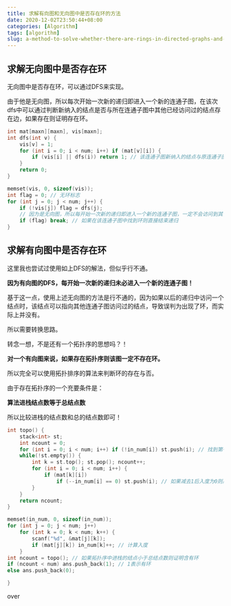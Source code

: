 ```yaml
---
title: 求解有向图和无向图中是否存在环的方法
date: 2020-12-02T23:50:44+08:00
categories: [Algorithm]
tags: [algorithm]
slug: a-method-to-solve-whether-there-are-rings-in-directed-graphs-and-undirected-graphs
---
```


## 求解无向图中是否存在环

无向图中是否存在环，可以通过DFS来实现。

由于他是无向图，所以每次开始一次新的递归即进入一个新的连通子图，在该次dfs中可以通过判断新纳入的结点是否与所在连通子图中其他已经访问过的结点存在边，如果存在则证明存在环。

```cpp
int mat[maxn][maxn], vis[maxn];
int dfs(int v) {
    vis[v] = 1;
    for (int i = 0; i < num; i++) if (mat[v][i]) {
        if (vis[i] || dfs(i)) return 1; // 该连通子图新纳入的结点与原连通子图中的某一结点有边，即产生了环
    }
    return 0;
}

memset(vis, 0, sizeof(vis));
int flag = 0; // 无环标志
for (int j = 0; j < num; j++) {
    if (!vis[j]) flag = dfs(j); 
    // 因为是无向图，所以每开始一次新的递归即进入一个新的连通子图，一定不会访问到其他连通子图的结点
    if (flag) break; // 如果在该连通子图中找到环则直接结束递归
} 
```

## 求解有向图中是否存在环

这里我也尝试过使用如上DFS的解法，但似乎行不通。

**因为有向图的DFS，每开始一次新的递归未必进入一个新的连通子图！**

基于这一点，使用上述无向图的方法是行不通的，因为如果以后的递归中访问一个结点时，该结点可以指向其他连通子图访问过的结点，导致误判为出现了环，而实际上并没有。

所以需要转换思路。

转念一想，不是还有一个拓扑序的思想吗？！

**对一个有向图来说，如果存在拓扑序则该图一定不存在环。**

所以完全可以使用拓扑排序的算法来判断环的存在与否。

由于存在拓扑序的一个充要条件是：

**算法进栈结点数等于总结点数**

所以比较进栈的结点数和总的结点数即可！

```cpp
int topo() {
    stack<int> st;
    int ncount = 0;
    for (int i = 0; i < num; i++) if (!in_num[i]) st.push(i); // 找到第一个入度为0的结点
    while(!st.empty()) {
        int k = st.top(); st.pop(); ncount++;
        for (int i = 0; i < num; i++) {
            if (mat[k][i]) 
                if (--in_num[i] == 0) st.push(i); // 如果减去1后入度为0则属于拓扑序结点，进栈
        }
    }
    return ncount;
}

memset(in_num, 0, sizeof(in_num));
for (int j = 0; j < num; j++)
    for (int k = 0; k < num; k++) {
        scanf("%d", &mat[j][k]);
        if (mat[j][k]) in_num[k]++; // 计算入度
    }
int ncount = topo(); // 如果拓扑序中进栈的结点小于总结点数则证明含有环
if (ncount < num) ans.push_back(1); // 1表示有环
else ans.push_back(0);

}
```

over